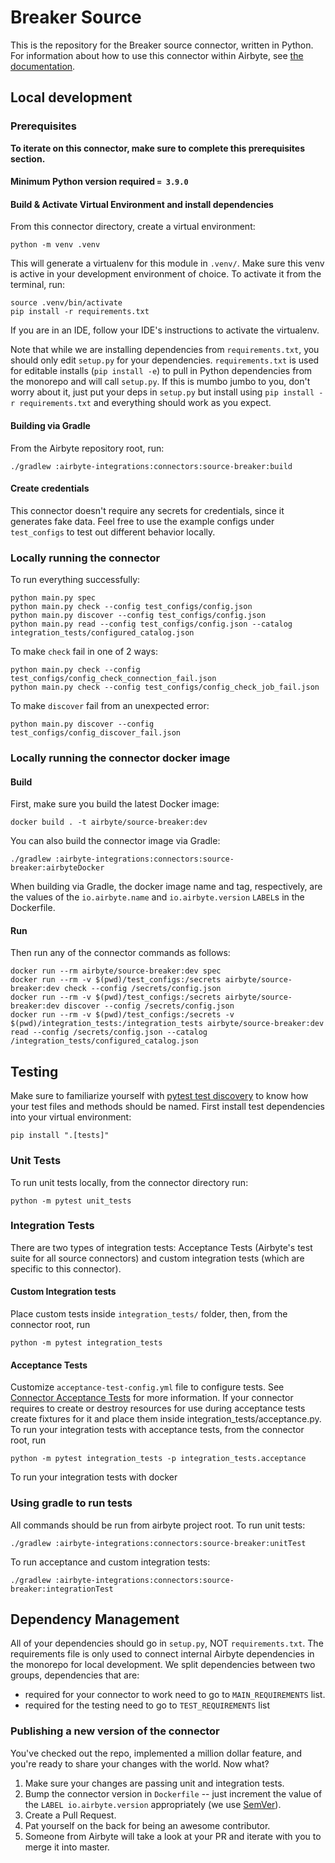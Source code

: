 # Breaker Source

This is the repository for the Breaker source connector, written in Python.
For information about how to use this connector within Airbyte, see [the documentation](https://docs.airbyte.io/integrations/sources/breaker).

## Local development

### Prerequisites

**To iterate on this connector, make sure to complete this prerequisites section.**

#### Minimum Python version required `= 3.9.0`

#### Build & Activate Virtual Environment and install dependencies

From this connector directory, create a virtual environment:

```
python -m venv .venv
```

This will generate a virtualenv for this module in `.venv/`. Make sure this venv is active in your
development environment of choice. To activate it from the terminal, run:

```
source .venv/bin/activate
pip install -r requirements.txt
```

If you are in an IDE, follow your IDE's instructions to activate the virtualenv.

Note that while we are installing dependencies from `requirements.txt`, you should only edit `setup.py` for your dependencies. `requirements.txt` is
used for editable installs (`pip install -e`) to pull in Python dependencies from the monorepo and will call `setup.py`.
If this is mumbo jumbo to you, don't worry about it, just put your deps in `setup.py` but install using `pip install -r requirements.txt` and everything
should work as you expect.

#### Building via Gradle

From the Airbyte repository root, run:

```
./gradlew :airbyte-integrations:connectors:source-breaker:build
```

#### Create credentials

This connector doesn't require any secrets for credentials, since it generates fake data. Feel free to use
the example configs under `test_configs` to test out different behavior locally.

### Locally running the connector

To run everything successfully:
```
python main.py spec
python main.py check --config test_configs/config.json
python main.py discover --config test_configs/config.json
python main.py read --config test_configs/config.json --catalog integration_tests/configured_catalog.json
```

To make `check` fail in one of 2 ways:
```
python main.py check --config test_configs/config_check_connection_fail.json
python main.py check --config test_configs/config_check_job_fail.json
```

To make `discover` fail from an unexpected error:
```
python main.py discover --config test_configs/config_discover_fail.json
```

### Locally running the connector docker image

#### Build

First, make sure you build the latest Docker image:

```
docker build . -t airbyte/source-breaker:dev
```

You can also build the connector image via Gradle:

```
./gradlew :airbyte-integrations:connectors:source-breaker:airbyteDocker
```

When building via Gradle, the docker image name and tag, respectively, are the values of the `io.airbyte.name` and `io.airbyte.version` `LABEL`s in
the Dockerfile.

#### Run

Then run any of the connector commands as follows:

```
docker run --rm airbyte/source-breaker:dev spec
docker run --rm -v $(pwd)/test_configs:/secrets airbyte/source-breaker:dev check --config /secrets/config.json
docker run --rm -v $(pwd)/test_configs:/secrets airbyte/source-breaker:dev discover --config /secrets/config.json
docker run --rm -v $(pwd)/test_configs:/secrets -v $(pwd)/integration_tests:/integration_tests airbyte/source-breaker:dev read --config /secrets/config.json --catalog /integration_tests/configured_catalog.json
```

## Testing

Make sure to familiarize yourself with [pytest test discovery](https://docs.pytest.org/en/latest/goodpractices.html#test-discovery) to know how your test files and methods should be named.
First install test dependencies into your virtual environment:

```
pip install ".[tests]"
```

### Unit Tests

To run unit tests locally, from the connector directory run:

```
python -m pytest unit_tests
```

### Integration Tests

There are two types of integration tests: Acceptance Tests (Airbyte's test suite for all source connectors) and custom integration tests (which are specific to this connector).

#### Custom Integration tests

Place custom tests inside `integration_tests/` folder, then, from the connector root, run

```
python -m pytest integration_tests
```

#### Acceptance Tests

Customize `acceptance-test-config.yml` file to configure tests. See [Connector Acceptance Tests](https://docs.airbyte.io/connector-development/testing-connectors/connector-acceptance-tests-reference) for more information.
If your connector requires to create or destroy resources for use during acceptance tests create fixtures for it and place them inside integration_tests/acceptance.py.
To run your integration tests with acceptance tests, from the connector root, run

```
python -m pytest integration_tests -p integration_tests.acceptance
```

To run your integration tests with docker

### Using gradle to run tests

All commands should be run from airbyte project root.
To run unit tests:

```
./gradlew :airbyte-integrations:connectors:source-breaker:unitTest
```

To run acceptance and custom integration tests:

```
./gradlew :airbyte-integrations:connectors:source-breaker:integrationTest
```

## Dependency Management

All of your dependencies should go in `setup.py`, NOT `requirements.txt`. The requirements file is only used to connect internal Airbyte dependencies in the monorepo for local development.
We split dependencies between two groups, dependencies that are:

- required for your connector to work need to go to `MAIN_REQUIREMENTS` list.
- required for the testing need to go to `TEST_REQUIREMENTS` list

### Publishing a new version of the connector

You've checked out the repo, implemented a million dollar feature, and you're ready to share your changes with the world. Now what?

1. Make sure your changes are passing unit and integration tests.
1. Bump the connector version in `Dockerfile` -- just increment the value of the `LABEL io.airbyte.version` appropriately (we use [SemVer](https://semver.org/)).
1. Create a Pull Request.
1. Pat yourself on the back for being an awesome contributor.
1. Someone from Airbyte will take a look at your PR and iterate with you to merge it into master.
